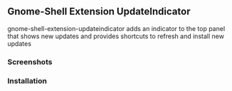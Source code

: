 ## Gnome-Shell Extension UpdateIndicator

gnome-shell-extension-updateindicator adds an indicator to the top panel that shows new updates and provides shortcuts to refresh and install new updates

### Screenshots

### Installation
